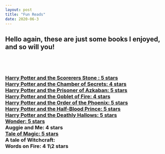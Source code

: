 ```yaml
---
layout: post
title: "Fun Reads"
date: 2020-06-3
---
```

<div class="blurb">
	<style>
	h1 {
	    color:rgb(5, 143, 255));
		}
	</style>
    
<body>
<h2>Hello again, these are just some books
I enjoyed, and so will you!<h2> <br>
  



<h3> <a href="https://www.amazon.com/Harry-Potter-Paperback-Box-Books/dp/0545162076/ref=sr_1_3?dchild=1&keywords=harry+potter+book+set&qid=1599514810&sr=8-3">Harry Potter and the Scorerers Stone  : 5 stars <br>
Harry Potter and the Chamber of Secrets: 4 stars <br>
Harry Potter and the Prisoner of Azkaban: 5 stars <br>
Harry Potter and the Goblet of Fire: 4 stars <br>
Harry Potter and the Order of the Phoenix: 5 stars <br>
Harry Potter and the Half-Blood Prince: 5 stars <br>
  Harry Potter and the Deathly Hallows: 5 stars <br> </a>
    <a href="https://www.amazon.com/Wonder-R-J-Palacio/dp/0375869026">Wonder: 5 stars <br> </a>
Auggie and Me: 4 stars <br>
<a href="https://www.amazon.com/Tale-Magic/dp/0316523518/ref=pd_sbs_14_1/144-3793920-5857068?_encoding=UTF8&pd_rd_i=0316523518&pd_rd_r=e7f2de45-e7ea-48a8-8633-ca95cdfd616e&pd_rd">Tale of Magic: 5 stars <br> </a>
A tale of Witchcraft:<br>
 <div class="blurb">
 Words on Fire: 4 1\2 stars <br> <h3>
  </body>
  <html>
  
